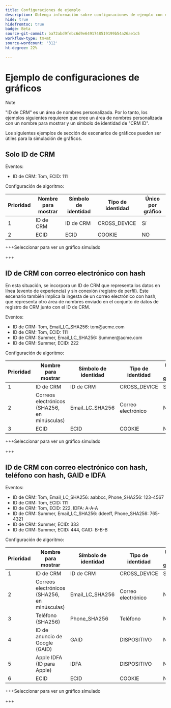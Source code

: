 ```yaml
---
title: Configuraciones de ejemplo
description: Obtenga información sobre configuraciones de ejemplo con el uso de la herramienta de simulación de gráficos.
hide: true
hidefromtoc: true
badge: Beta
source-git-commit: ba72abd9febc6d9e6491748519199b54a26ae1c5
workflow-type: tm+mt
source-wordcount: '312'
ht-degree: 22%

---
```


# Ejemplo de configuraciones de gráficos

>[!NOTE]
>
>&quot;ID de CRM&quot; es un área de nombres personalizada. Por lo tanto, los ejemplos siguientes requieren que cree un área de nombres personalizada con un nombre para mostrar y un símbolo de identidad de &quot;CRM ID&quot;.

Los siguientes ejemplos de sección de escenarios de gráficos pueden ser útiles para la simulación de gráficos.

## Solo ID de CRM

Eventos:

* ID de CRM: Tom, ECID: 111

Configuración de algoritmo:

| Prioridad | Nombre para mostrar | Símbolo de identidad | Tipo de identidad | Único por gráfico |
| ---| --- | --- | --- | --- |
| 1 | ID de CRM | ID de CRM | CROSS_DEVICE | Sí |
| 2 | ECID | ECID | COOKIE | NO |

+++Seleccionar para ver un gráfico simulado

+++

## ID de CRM con correo electrónico con hash

En esta situación, se incorpora un ID de CRM que representa los datos en línea (evento de experiencia) y sin conexión (registro de perfil). Este escenario también implica la ingesta de un correo electrónico con hash, que representa otro área de nombres enviado en el conjunto de datos de registro de CRM junto con el ID de CRM.

Eventos:

* ID de CRM: Tom, Email_LC_SHA256: tom<span>@acme.com
* ID de CRM: Tom, ECID: 111
* ID de CRM: Summer, Email_LC_SHA256: Summer<span>@acme.com
* ID de CRM: Summer, ECID: 222

Configuración de algoritmo:

| Prioridad | Nombre para mostrar | Símbolo de identidad | Tipo de identidad | Único por gráfico |
| ---| --- | --- | --- | --- |
| 1 | ID de CRM | ID de CRM | CROSS_DEVICE | Sí |
| 2 | Correos electrónicos (SHA256, en minúsculas) | Email_LC_SHA256 | Correo electrónico | NO |
| 3 | ECID | ECID | COOKIE | NO |

+++Seleccionar para ver un gráfico simulado

+++

## ID de CRM con correo electrónico con hash, teléfono con hash, GAID e IDFA

Eventos:

* ID de CRM: Tom, Email_LC_SHA256: aabbcc, Phone_SHA256: 123-4567
* ID de CRM: Tom, ECID: 111
* ID de CRM: Tom, ECID: 222, IDFA: A-A-A
* ID de CRM: Summer, Email_LC_SHA256: ddeeff, Phone_SHA256: 765-4321
* ID de CRM: Summer, ECID: 333
* ID de CRM: Summer, ECID: 444, GAID: B-B-B

Configuración de algoritmo:

| Prioridad | Nombre para mostrar | Símbolo de identidad | Tipo de identidad | Único por gráfico |
| ---| --- | --- | --- | --- |
| 1 | ID de CRM | ID de CRM | CROSS_DEVICE | Sí |
| 2 | Correos electrónicos (SHA256, en minúsculas) | Email_LC_SHA256 | Correo electrónico | NO |
| 3 | Teléfono (SHA256) | Phone_SHA256 | Teléfono | NO |
| 4 | ID de anuncio de Google (GAID) | GAID | DISPOSITIVO | NO |
| 5 | Apple IDFA (ID para Apple) | IDFA | DISPOSITIVO | NO |
| 6 | ECID | ECID | COOKIE | NO |

+++Seleccionar para ver un gráfico simulado

+++